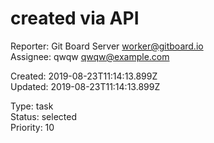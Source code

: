 # created via API

Reporter: Git Board Server <worker@gitboard.io>  
Assignee: qwqw <qwqw@example.com>

Created: 2019-08-23T11:14:13.899Z  
Updated: 2019-08-23T11:14:13.899Z

Type: task  
Status: selected  
Priority: 10

